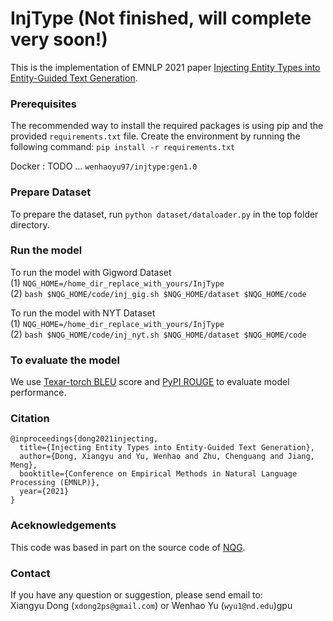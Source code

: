 # InjType (Not finished, will complete very soon!)

This is the implementation of EMNLP 2021 paper [Injecting Entity Types into Entity-Guided Text Generation](https://arxiv.org/abs/2009.13401).

### Prerequisites

The recommended way to install the required packages is using pip and the provided `requirements.txt` file. Create the environment by running the following command: `pip install -r requirements.txt`

Docker : TODO ... `wenhaoyu97/injtype:gen1.0`

### Prepare Dataset
To prepare the dataset, run `python dataset/dataloader.py` in the top folder directory.

### Run the model
To run the model with Gigword Dataset <br>
(1) `NQG_HOME=/home_dir_replace_with_yours/InjType` <br>
(2) `bash $NQG_HOME/code/inj_gig.sh $NQG_HOME/dataset $NQG_HOME/code` <br>

To run the model with NYT Dataset <br>
(1) `NQG_HOME=/home_dir_replace_with_yours/InjType` <br>
(2) `bash $NQG_HOME/code/inj_nyt.sh $NQG_HOME/dataset $NQG_HOME/code`

### To evaluate the model
We use [Texar-torch BLEU](https://github.com/asyml/texar-pytorch) score and [PyPI ROUGE](https://pypi.org/project/rouge/) to evaluate model performance.

### Citation

```
@inproceedings{dong2021injecting,
  title={Injecting Entity Types into Entity-Guided Text Generation},
  author={Dong, Xiangyu and Yu, Wenhao and Zhu, Chenguang and Jiang, Meng},
  booktitle={Conference on Empirical Methods in Natural Language Processing (EMNLP)},
  year={2021}
}
```

### Aceknowledgements
This code was based in part on the source code of [NQG](https://github.com/magic282/NQG).


### Contact
If you have any question or suggestion, please send email to: \
Xiangyu Dong (```xdong2ps@gmail.com```) or Wenhao Yu (```wyu1@nd.edu```)gpu
